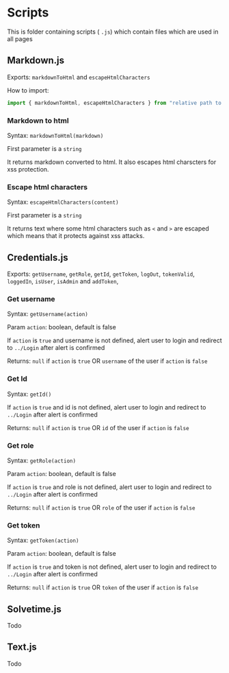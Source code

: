 # Scripts

This is folder containing scripts ( `.js`) which contain files which are used in all pages

## Markdown.js

Exports: `markdownToHtml` and `escapeHtmlCharacters`

How to import: 

```js
import { markdownToHtml, escapeHtmlCharacters } from "relative path to markdown.js" 
```

### Markdown to html

Syntax: `markdownToHtml(markdown)`

First parameter is a `string`

It returns markdown converted to html. It also escapes html charscters for xss protection.

### Escape html characters

Syntax: `escapeHtmlCharacters(content)`

First parameter is a `string`

It returns text where some html characters such as `<` and `>` are escaped which means that it protects against xss attacks. 

## Credentials.js

Exports: `getUsername`, `getRole`, `getId`, `getToken`, `logOut`, `tokenValid`, `loggedIn`, `isUser`, `isAdmin` and `addToken`,

### Get username

Syntax: `getUsername(action)`

Param `action`: boolean, default is false

If `action` is `true` and username is not defined, alert user to login and redirect to `../Login` after alert is confirmed

Returns: `null` if `action` is `true` OR `username` of the user if `action` is `false`

### Get Id

Syntax: `getId()`

If `action` is `true` and id is not defined, alert user to login and redirect to `../Login` after alert is confirmed

Returns: `null` if `action` is `true` OR `id` of the user if `action` is `false`

### Get role

Syntax: `getRole(action)`

Param `action`: boolean, default is false

If `action` is `true` and role is not defined, alert user to login and redirect to `../Login` after alert is confirmed

Returns: `null` if `action` is `true` OR `role` of the user if `action` is `false`

### Get token

Syntax: `getToken(action)`

Param `action`: boolean, default is false

If `action` is `true` and token is not defined, alert user to login and redirect to `../Login` after alert is confirmed

Returns: `null` if `action` is `true` OR `token` of the user if `action` is `false`

## Solvetime.js

Todo

## Text.js

Todo